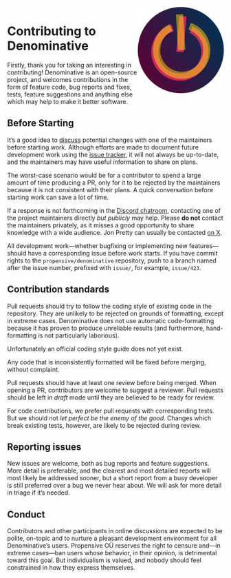 <img src="/doc/images/200x200.png" align="right">

# Contributing to Denominative

Firstly, thank you for taking an interesting in contributing! Denominative is an
open-source project, and welcomes contributions in the form of feature code,
bug reports and fixes, tests, feature suggestions and anything else which may
help to make it better software.

## Before Starting

It&rsquo;s a good idea to [discuss](https://discord.gg/7b6mpF6Qcf) potential
changes with one of the maintainers before starting work. Although efforts are
made to document future development work using the [issue tracker](/issues), it
will not always be up-to-date, and the maintainers may have useful information
to share on plans.

The worst-case scenario would be for a contributor to spend a large amount of
time producing a PR, only for it to be rejected by the maintainers because it
is not consistent with their plans. A quick conversation before starting work
can save a lot of time.

If a response is not forthcoming in the [Discord
chatroom](https://discord.gg/7b6mpF6Qcf), contacting one of the project
maintainers directly _but publicly_ may help. Please __do not__ contact the
maintainers privately, as it misses a good opportunity to share knowledge with
a wide audience. Jon Pretty can usually be contacted [on
X](https://x.com/propensive).

All development work&mdash;whether bugfixing or implementing new
features&mdash;should have a corresponding issue before work starts. If you
have commit rights to the `propensive/denominative` repository, push to a branch named
after the issue number, prefixed with `issue/`, for example, `issue/423`.

## Contribution standards

Pull requests should try to follow the coding style of existing code in the
repository. They are unlikely to be rejected on grounds of formatting, except
in extreme cases. Denominative does not use automatic code-formatting because it
has proven to produce unreliable results (and furthermore, hand-formatting is
not particularly laborious).

Unfortunately an official coding style guide does not yet exist.

Any code that is inconsistently formatted will be fixed before merging, without
complaint.

Pull requests should have at least one review before being merged. When opening
a PR, contributors are welcome to suggest a reviewer. Pull requests should be
left in _draft_ mode until they are believed to be ready for review.

For code contributions, we prefer pull requests with corresponding tests. But
we should not _let perfect be the enemy of the good_. Changes which break
existing tests, however, are likely to be rejected during review.

## Reporting issues

New issues are welcome, both as bug reports and feature suggestions. More
detail is preferable, and the clearest and most detailed reports will most
likely be addressed sooner, but a short report from a busy developer is still
preferred over a bug we never hear about. We will ask for more detail in triage
if it&rsquo;s needed.

## Conduct

Contributors and other participants in online discussions are expected to be
polite, on-topic and to nurture a pleasant development environment for all
Denominative&rsquo;s users. Propensive O&Uuml; reserves the right to censure
and&mdash;in extreme cases&mdash;ban users whose behavior, in their opinion, is
detrimental toward this goal. But individualism is valued, and nobody should
feel constrained in how they express themselves.


